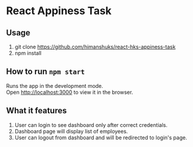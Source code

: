 # React Appiness Task

## Usage

1. git clone https://github.com/himanshuks/react-hks-appiness-task
2. npm install

## How to run `npm start`

Runs the app in the development mode.<br />
Open [http://localhost:3000](http://localhost:3000) to view it in the browser.

## What it features

1. User can login to see dashboard only after correct credentials.
2. Dashboard page will display list of employees.
3. User can logout from dashboard and will be redirected to login's page.

